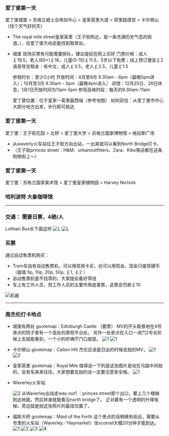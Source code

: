 ### 爱丁堡第一天

爱丁堡城堡 > 苏格兰威士忌体验中心 > 皇家英里大道 > 荷里路德宫 > 卡尔顿山（找个天气好的天）
* The royal mile street皇家英里（王子街附近，是一条充满历史气息的街道。），往爱丁堡方向走能找到取景处。

* 城堡
    现场买票有可能需要排队，建议提前在网上买好
    门票价格：成人￡19.5，老人(60+)￡16，儿童(5-15)￡11.5，5岁以下免费；线上预订便宜￡2
    语音导览租金：有中文，成人￡3.5，老人￡2.5，儿童￡1.5
    
    参观时长：至少2小时
    开放时间：4月至9月  9.30am - 6pm（最晚5pm进入）；10月至3月  9.30am - 5pm（最晚4pm进入）
    闭馆：12月25日、26日休息，1月1日开放时间为11am-5pm
    参观高峰时段：每天的9.30am-11am
    
    爱丁堡位置：位于皇家一英里最西端（参考地图）
    如何前往：从爱丁堡市中心大部分地方出发，步行即可抵达

### 爱丁堡第一天

爱丁堡：王子街花园 > 北桥 > 爱丁堡大学 > 苏格兰国家博物馆 > 格拉斯广场
* 从waverly火车站往王子街方向出站，一出来就可以看到North Bridge打卡。
* （王子街princes street：H&M、urbanoutfitters、Zara、Kiko等店都在这条购物街上～）


### 爱丁堡第一天

爱丁堡：苏格兰国家美术馆 > 爱丁堡皇家植物园 > Harvey Nichols

### 哈利波特 大象咖啡馆
- - -

### 交通： 需要日票，4磅/人
Lothian Bus长下面这样 
![L](https://static.careerengine.us/api/aov2/https%3A_%7C__%7C_mmbiz.qpic.cn_%7C_mmbiz_jpg_%7C_JYwhib2GYZK5zsDHG65VvKKgFIjXBgNINUFHibYvuiadlk2hVqElRRciawxRbDHJqHsEwblpN8sQZFxfMA9z2DJMwg_%7C_640%3Fwx_fmt%3Djpeg)
![L](https://img.yinglunka.com/month_2_1511/151130154373da3aef2fd93339.jpg)

### 买票

通过自动售票机购买：
- Tram车站有自动售票机，可以用信用卡买，也可以用现金，现金只接受硬币（面值 5p, 10p, 20p, 50p, ￡1, ￡2 ）
- 自动售票机是不找零的，大家提前备好零钱
- 车上有工作人员，但工作人员的主要作用是查票，逃票会罚款￡10

![机器](https://img.yinglunka.com/month_2_1511/15112614275ff4340834753e70.jpg)

- - - 

### 周杰伦打卡地点
* 城堡有两处 goolemap：Edinburgh Castle （要票）
    MV的开头取景地在4号景点的院子里有一个高处的景观平台处。
    另外一处景点在入口一进门2号长阶梯上去就能看到，一个小的祈祷厅门口就是。
    ![1](http://5b0988e595225.cdn.sohucs.com/images/20180706/f1c77ce0644d4929b400d1a24eb858ed.jpeg)
    ![1](http://5b0988e595225.cdn.sohucs.com/images/20180706/58b32124ad3c44abb1e98a1b872c1770.jpeg)

* 卡尔顿山 goolemap：Calton Hill
    杰伦应该是日出的时候去拍的MV，
    ![1](http://5b0988e595225.cdn.sohucs.com/images/20180706/abf3485533d64b8cb73ee1c2beec0e24.jpeg)
    ![2](http://5b0988e595225.cdn.sohucs.com/images/20180706/43fb32aac7104357998d1ce7085301e5.jpeg)

* 皇家英里 goolemap：Royal Mile
    值得说一下的是这张图片是站在马路中间拍的，会有车来来往往，大家想要去拍的话一定要注意安全哦。
    ![1](http://5b0988e595225.cdn.sohucs.com/images/20180706/b3fbf131c9ab40ea8f56f7d2ea086e0e.jpeg)
    
* Waverley火车站
    
    ![2](http://5b0988e595225.cdn.sohucs.com/images/20180706/f223ce37009d43c69539b74e072f5d4c.jpeg)
    从Waverley出站走way out1 ：princes street那个出口，要上几个楼梯到达地面，然后转身就能看见north bridge了。
    正对着有一个透明的升降电梯，旁边就是拍这张照片的最佳位置了。

* 福斯大桥 goolemap：Maid of the Forth
    这个景点的话稍微有些远，需要从市里的火车站（Waverley／Haymarket）坐scotrail大概20分钟才能到达。
    ![1](http://5b0988e595225.cdn.sohucs.com/images/20180706/9a962dfa16e44d598fc9e0f7aee4d53b.jpeg)
    ![2](http://5b0988e595225.cdn.sohucs.com/images/20180706/0bc7679d1d094dd9b0e119b0959ed8cd.jpeg)
    ![3](http://5b0988e595225.cdn.sohucs.com/images/20180706/dc8e9991f4d84c7ba68594992a1e1fe3.jpeg)
    ![4](http://5b0988e595225.cdn.sohucs.com/images/20180706/2373ff3163df4cb39251c1b6870db312.jpeg)






















